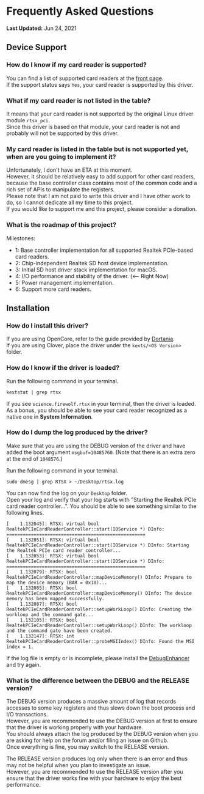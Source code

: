 #  Frequently Asked Questions

**Last Updated:** Jun 24, 2021

## Device Support

### How do I know if my card reader is supported?

You can find a list of supported card readers at the [front page](../README.md).  
If the support status says `Yes`, your card reader is supported by this driver.

### What if my card reader is not listed in the table?

It means that your card reader is not supported by the original Linux driver module `rtsx_pci`.  
Since this driver is based on that module, your card reader is not and probably will not be supported by this driver.

### My card reader is listed in the table but is not supported yet, when are you going to implement it?

Unfortunately, I don't have an ETA at this moment.  
However, it should be relatively easy to add support for other card readers, because the base controller class contains most of the common code and a rich set of APIs to manipulate the registers.  
Please note that I am not paid to write this driver and I have other work to do, so I cannot dedicate all my time to this project.   
If you would like to support me and this project, please consider a donation.

### What is the roadmap of this project?

Milestones:
- 1: Base controller implementation for all supported Realtek PCIe-based card readers.
- 2: Chip-independent Realtek SD host device implementation.
- 3: Initial SD host driver stack implementation for macOS.
- 4: I/O performance and stability of the driver. (<-- Right Now)
- 5: Power management implementation.
- 6: Support more card readers.

## Installation

### How do I install this driver?

If you are using OpenCore, refer to the guide provided by [Dortania](https://dortania.github.io/getting-started/).  
If you are using Clover, place the driver under the `kexts/<OS Version>` folder.  

### How do I know if the driver is loaded?

Run the following command in your terminal.  

```(sh)
kextstat | grep rtsx
```

If you see `science.firewolf.rtsx` in your terminal, then the driver is loaded.  
As a bonus, you should be able to see your card reader recognized as a native one in **System Information**.

### How do I dump the log produced by the driver?

Make sure that you are using the DEBUG version of the driver and have added the boot argument `msgbuf=10485760`. (Note that there is an extra zero at the end of `1048576`.)

Run the following command in your terminal.

```(sh)
sudo dmesg | grep RTSX > ~/Desktop/rtsx.log
```

You can now find the log on your `Desktop` folder.  
Open your log and verify that your log starts with "Starting the Realtek PCIe card reader controller...".
You should be able to see something similar to the following lines.
```
[    1.132045]: RTSX: virtual bool RealtekPCIeCardReaderController::start(IOService *) DInfo: ===================================================
[    1.132051]: RTSX: virtual bool RealtekPCIeCardReaderController::start(IOService *) DInfo: Starting the Realtek PCIe card reader controller...
[    1.132053]: RTSX: virtual bool RealtekPCIeCardReaderController::start(IOService *) DInfo: ===================================================
[    1.132079]: RTSX: bool RealtekPCIeCardReaderController::mapDeviceMemory() DInfo: Prepare to map the device memory (BAR = 0x10)...
[    1.132085]: RTSX: bool RealtekPCIeCardReaderController::mapDeviceMemory() DInfo: The device memory has been mapped successfully.
[    1.132087]: RTSX: bool RealtekPCIeCardReaderController::setupWorkLoop() DInfo: Creating the workloop and the command gate...
[    1.132105]: RTSX: bool RealtekPCIeCardReaderController::setupWorkLoop() DInfo: The workloop and the command gate have been created.
[    1.132147]: RTSX: int RealtekPCIeCardReaderController::probeMSIIndex() DInfo: Found the MSI index = 1.
```
If the log file is empty or is incomplete, please install the [DebugEnhancer](https://github.com/acidanthera/DebugEnhancer) and try again.


### What is the difference between the DEBUG and the RELEASE version?

The DEBUG version produces a massive amount of log that records accesses to some key registers and thus slows down the boot process and I/O transactions.  
However, you are recommended to use the DEBUG version at first to ensure that the driver is working properly with your hardware.  
You should always attach the log produced by the DEBUG version when you are asking for help on the forum and/or filing an issue on Github.  
Once everything is fine, you may switch to the RELEASE version.

The RELEASE version produces log only when there is an error and thus may not be helpful when you plan to investigate an issue.  
However, you are recommended to use the RELEASE version after you ensure that the driver works fine with your hardware to enjoy the best performance.
